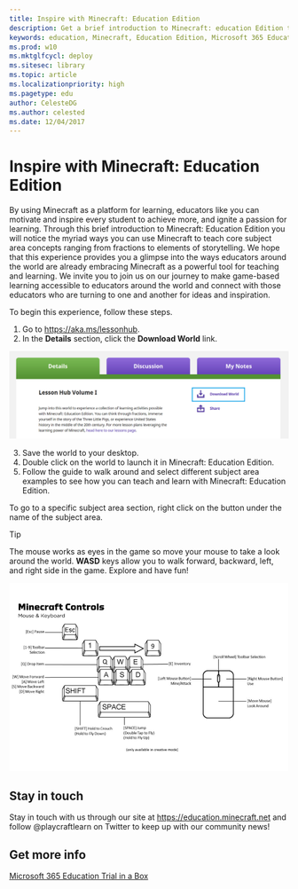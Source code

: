 ```yaml
---
title: Inspire with Minecraft: Education Edition
description: Get a brief introduction to Minecraft: education Edition to discover the myriad ways you can use Minecraft to teach core subject areas in schools, and motivate and inspire every student to achieve more.
keywords: education, Minecraft, Education Edition, Microsoft 365 Education, Minecraft controls, lesson hub
ms.prod: w10
ms.mktglfcycl: deploy
ms.sitesec: library
ms.topic: article
ms.localizationpriority: high
ms.pagetype: edu
author: CelesteDG
ms.author: celested
ms.date: 12/04/2017
---
```


# Inspire with Minecraft: Education Edition
By using Minecraft as a platform for learning, educators like you can motivate and inspire every student to achieve more, and ignite a passion for learning. Through this brief introduction to Minecraft: Education Edition you will notice the myriad ways you can use Minecraft to teach core subject area concepts ranging from fractions to elements of storytelling. We hope that this experience provides you a glimpse into the ways educators around the world are already embracing Minecraft as a powerful tool for teaching and learning. We invite you to join us on our journey to make game-based learning accessible to educators around the world and connect with those educators who are turning to one and another for ideas and inspiration. 

To begin this experience, follow these steps.

1. Go to <a href="https://aka.ms/lessonhub" target="_blank">https://aka.ms/lessonhub</a>.
2. In the **Details** section, click the **Download World** link.

  ![Select the download world link](images/mcee_downloadworld.png)

3. Save the world to your desktop.
4. Double click on the world to launch it in Minecraft: Education Edition.
5. Follow the guide to walk around and select different subject area examples to see how you can teach and learn with Minecraft: Education Edition. 

  To go to a specific subject area section, right click on the button under the name of the subject area.

  > [!TIP]
  > The mouse works as eyes in the game so move your mouse to take a look around the world. **WASD** keys allow you to walk forward, backward, left, and right side in the game. Explore and have fun!

  ![Minecraft mouse and keyboard controls](images/mcee_keyboard_mouse_controls.png)

## Stay in touch
Stay in touch with us through our site at <a href="https://education.minecraft.net" target="_blank">https://education.minecraft.net</a> and follow @playcraftlearn on Twitter to keep up with our community news!
 
## Get more info
[Microsoft 365 Education Trial in a Box](index.md)